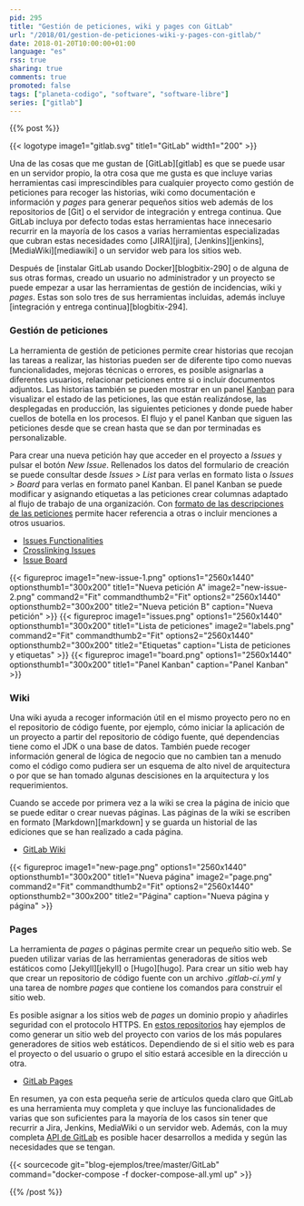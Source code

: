 ```yaml
---
pid: 295
title: "Gestión de peticiones, wiki y pages con GitLab"
url: "/2018/01/gestion-de-peticiones-wiki-y-pages-con-gitlab/"
date: 2018-01-20T10:00:00+01:00
language: "es"
rss: true
sharing: true
comments: true
promoted: false
tags: ["planeta-codigo", "software", "software-libre"]
series: ["gitlab"]
---
```


{{% post %}}

{{< logotype image1="gitlab.svg" title1="GitLab" width1="200" >}}

Una de las cosas que me gustan de [GitLab][gitlab] es que se puede usar en un servidor propio, la otra cosa que me gusta es que incluye varias herramientas casi imprescindibles para cualquier proyecto como gestión de peticiones para recoger las historias, wiki como documentación e información y _pages_ para generar pequeños sitios web además de los repositorios de [Git] o el servidor de integración y entrega continua. Que GitLab incluya por defecto todas estas herramientas hace innecesario recurrir en la mayoría de los casos a varias herramientas especializadas que cubran estas necesidades como [JIRA][jira], [Jenkins][jenkins], [MediaWiki][mediawiki] o un servidor web para los sitios web.

Después de [instalar GitLab usando Docker][blogbitix-290] o de alguna de sus otras formas, creado un usuario no administrador y un proyecto se puede empezar a usar las herramientas de gestión de incidencias, wiki y _pages_. Estas son solo tres de sus herramientas incluidas, además incluye [integración y entrega continua][blogbitix-294].

### Gestión de peticiones

La herramienta de gestión de peticiones permite crear historias que recojan las tareas a realizar, las historias pueden ser de diferente tipo como nuevas funcionalidades, mejoras técnicas o errores, es posible asignarlas a diferentes usuarios, relacionar peticiones entre si o incluir documentos adjuntos. Las historias también se pueden mostrar en un panel [Kanban](https://es.wikipedia.org/wiki/Kanban_(desarrollo)) para visualizar el estado de las peticiones, las que están realizándose, las desplegadas en producción, las siguientes peticiones y donde puede haber cuellos de botella en los procesos. El flujo y el panel Kanban que siguen las peticiones desde que se crean hasta que se dan por terminadas es personalizable.

Para crear una nueva petición hay que acceder en el proyecto a _Issues_ y pulsar el botón _New Issue_. Rellenados los datos del formulario de creación se puede consultar desde _Issues > List_ para verlas en formato lista o _Issues > Board_ para verlas en formato panel Kanban. El panel Kanban se puede modificar y asignando etiquetas a las peticiones crear columnas adaptado al flujo de trabajo de una organización. Con [formato de las descripciones de las peticiones](https://docs.gitlab.com/ee/user/markdown.html) permite hacer referencia a otras o incluir menciones a otros usuarios.

* [Issues Functionalities](https://docs.gitlab.com/ee/user/project/issues/issues_functionalities.html#11-reference)
* [Crosslinking Issues](https://docs.gitlab.com/ee/user/project/issues/crosslinking_issues.html)
* [Issue Board](https://about.gitlab.com/product/issueboard/)

<div class="media">
    {{< figureproc
        image1="new-issue-1.png" options1="2560x1440" optionsthumb1="300x200" title1="Nueva petición A"
        image2="new-issue-2.png" command2="Fit" commandthumb2="Fit" options2="2560x1440" optionsthumb2="300x200" title2="Nueva petición B"
        caption="Nueva petición" >}}
    {{< figureproc
        image1="issues.png" options1="2560x1440" optionsthumb1="300x200" title1="Lista de peticiones"
        image2="labels.png" command2="Fit" commandthumb2="Fit" options2="2560x1440" optionsthumb2="300x200" title2="Etiquetas"
        caption="Lista de peticiones y etiquetas" >}}
    {{< figureproc
        image1="board.png" options1="2560x1440" optionsthumb1="300x200" title1="Panel Kanban"
        caption="Panel Kanban" >}}
</div>

### Wiki

Una wiki ayuda a recoger información útil en el mismo proyecto pero no en el repositorio de código fuente, por ejemplo, cómo iniciar la aplicación de un proyecto a partir del repositorio de código fuente, qué dependencias tiene como el JDK o una base de datos. También puede recoger información general de lógica de negocio que no cambien tan a menudo como el código como pudiera ser un esquema de alto nivel de arquitectura o por que se han tomado algunas descisiones en la arquitectura y los requerimientos.

Cuando se accede por primera vez a la wiki se crea la página de inicio que se puede editar o crear nuevas páginas. Las páginas de la wiki se escriben en formato [Markdown][markdown] y se guarda un historial de las ediciones que se han realizado a cada página.

* [GitLab Wiki](https://docs.gitlab.com/ce/user/project/wiki/index.html)

<div class="media">
    {{< figureproc
        image1="new-page.png" options1="2560x1440" optionsthumb1="300x200" title1="Nueva página"
        image2="page.png" command2="Fit" commandthumb2="Fit" options2="2560x1440" optionsthumb2="300x200" title2="Página"
        caption="Nueva página y página" >}}
</div>

### Pages

La herramienta de _pages_ o páginas permite crear un pequeño sitio web. Se pueden utilizar varias de las herramientas generadoras de sitios web estáticos como [Jekyll][jekyll] o [Hugo][hugo]. Para crear un sitio web hay que crear un repositorio de código fuente con un archivo _.gitlab-ci.yml_ y una tarea de nombre _pages_ que contiene los comandos para construir el sitio web.

Es posible asignar a los sitios web de _pages_ un dominio propio y añadirles seguridad con el protocolo HTTPS. En [estos repositorios](https://gitlab.com/pages) hay ejemplos de como generar un sitio web del proyecto con varios de los más populares generadores de sitios web estáticos. Dependiendo de si el sitio web es para el proyecto o del usuario o grupo el sitio estará accesible en la dirección u otra.

* [GitLab Pages](https://docs.gitlab.com/ee/user/project/pages/index.html#gitlab-pages-documentation)

En resumen, ya con esta pequeña serie de artículos queda claro que GitLab es una herramienta muy completa y que incluye las funcionalidades de varias que son suficientes para la mayoría de los casos sin tener que recurrir a Jira, Jenkins, MediaWiki o un servidor web. Además, con la muy completa [API de GitLab](https://docs.gitlab.com/ce/api/) es posible hacer desarrollos a medida y según las necesidades que se tengan.

{{< sourcecode git="blog-ejemplos/tree/master/GitLab" command="docker-compose -f docker-compose-all.yml up" >}}

{{% /post %}}
